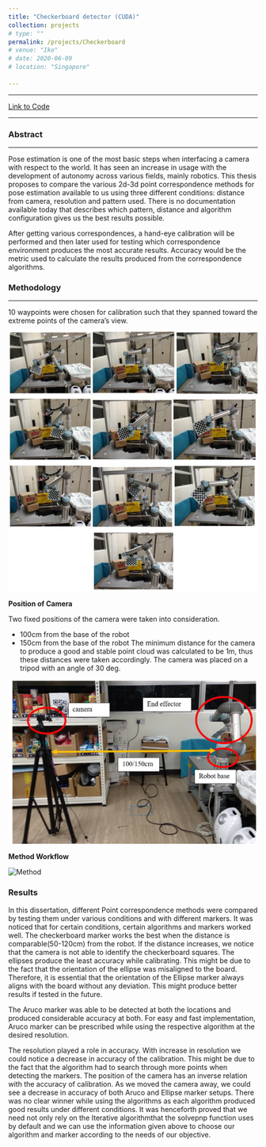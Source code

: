 ```yaml
---
title: "Checkerboard detector (CUDA)"
collection: projects
# type: ""
permalink: /projects/Checkerboard
# venue: "Iko"
# date: 2020-06-09
# location: "Singapore"

---
```



---

[Link to Code](https://github.com/srinath2468/Pose-estimation-comparison.git)

---

### Abstract

---

Pose estimation is one of the most basic steps when interfacing a camera with respect to the world. It has seen an increase in usage with the development of autonomy across various fields, mainly robotics. This thesis proposes to compare the various 2d-3d point correspondence methods for pose estimation available to us using three different conditions: distance from camera, resolution and pattern used. There is no documentation available today that describes which pattern, distance and algorithm configuration gives us the best results possible.

 After getting various correspondences, a hand-eye calibration will be performed and then later used for testing which correspondence environment produces the most accurate results. Accuracy would be the metric used to calculate the results produced from the correspondence algorithms.
### Methodology

---
10 waypoints were chosen for calibration such that they spanned toward the extreme points of the camera’s view.

![Waypoints](/images/RobotPoses.PNG)

**Position of Camera**

Two fixed positions of the camera were taken into consideration.

- 100cm from the base of the robot
- 150cm from the base of the robot
The minimum distance for the camera to produce a good and stable point cloud was calculated to be 1m, thus these distances were taken accordingly.
The camera was placed on a tripod with an angle of 30 deg.


![Experiment Setup](/images/experimentSetup.PNG )


**Method Workflow**

![Method](https://srinath2468.github.io/images/method.PNG)


### Results

In this dissertation, different Point correspondence methods were compared by testing them under various conditions and with different markers. It was noticed that for certain conditions, certain algorithms and markers worked well. The checkerboard marker works the best when the distance is comparable(50-120cm) from the robot. If the distance increases, we notice that the camera is not able to identify the checkerboard squares. The ellipses produce the least accuracy while calibrating. This might be due to the fact that the orientation of the ellipse was misaligned to the board. Therefore, it is essential that the orientation of the Ellipse marker always aligns with the board without any deviation. This might produce better results if tested in the future.

The Aruco marker was able to be detected at both the locations and produced considerable accuracy at both. For easy and fast implementation, Aruco marker can be prescribed while using the respective algorithm at the desired resolution. 

The resolution played a role in accuracy. With increase in resolution we could notice a decrease in accuracy of the calibration. This might be due to the fact that the algorithm had to search through more points when detecting the markers. The position of the camera has an inverse relation with the accuracy of calibration. As we moved the camera away, we could see a decrease in accuracy of both Aruco and Ellipse marker setups. There was no clear winner while using the algorithms as each algorithm produced good results under different conditions. It was henceforth proved that we need not only rely on the Iterative algorithmthat the solvepnp function uses by default and we can use the information given above to choose our algorithm and marker according to the needs of our objective.